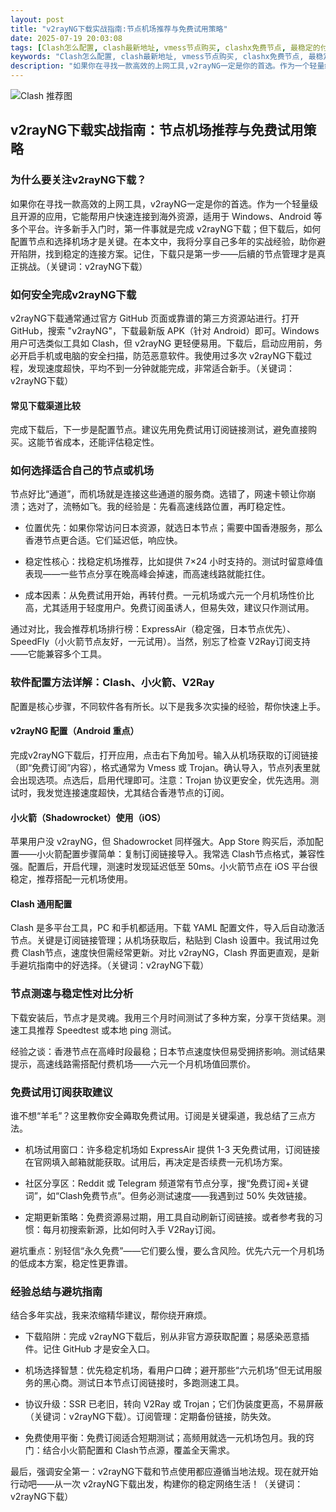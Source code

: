 ```yaml
---
layout: post
title: "v2rayNG下载实战指南:节点机场推荐与免费试用策略"
date: 2025-07-19 20:03:08
tags: [Clash怎么配置, clash最新地址, vmess节点购买, clashx免费节点, 最稳定的付费梯子, ShadowRocket节点二维码生成方法, 免费机场分享ssr]
keywords: "Clash怎么配置, clash最新地址, vmess节点购买, clashx免费节点, 最稳定的付费梯子, ShadowRocket节点二维码生成方法, 免费机场分享ssr"
description: "如果你在寻找一款高效的上网工具,v2rayNG一定是你的首选。作为一个轻量级且开源的应用,它能帮用户快速连接到海外资源,适用于 Windows、Android 等多个平台。许多新手入门时,第一件事就是完成 v2rayNG下载；但下载后,如何配置节点和选择机场才是关键。在本文中,我将分享自己多年的实战经验,助你避开陷阱,找到稳定的连接方案。记住,下载只是第一步——后續的节点管理才是真正挑战。（关键词:v2rayNG下载）"
---
```

![Clash 推荐图](https://clashjd.github.io/assets/img/clash节点推荐.png)

## v2rayNG下载实战指南：节点机场推荐与免费试用策略

### 为什么要关注v2rayNG下载？

如果你在寻找一款高效的上网工具，v2rayNG一定是你的首选。作为一个轻量级且开源的应用，它能帮用户快速连接到海外资源，适用于 Windows、Android 等多个平台。许多新手入门时，第一件事就是完成 v2rayNG下载；但下载后，如何配置节点和选择机场才是关键。在本文中，我将分享自己多年的实战经验，助你避开陷阱，找到稳定的连接方案。记住，下载只是第一步——后續的节点管理才是真正挑战。（关键词：v2rayNG下载）

### 如何安全完成v2rayNG下载

v2rayNG下载通常通过官方 GitHub 页面或靠谱的第三方资源站进行。打开 GitHub，搜索 "v2rayNG"，下载最新版 APK（针对 Android）即可。Windows 用户可选类似工具如 Clash，但 v2rayNG 更轻便易用。下载后，启动应用前，务必开启手机或电脑的安全扫描，防范恶意软件。我使用过多次 v2rayNG下载过程，发现速度超快，平均不到一分钟就能完成，非常适合新手。（关键词：v2rayNG下载）

#### 常见下载渠道比较

完成下载后，下一步是配置节点。建议先用免费试用订阅链接测试，避免直接购买。这能节省成本，还能评估稳定性。

### 如何选择适合自己的节点或机场

节点好比“通道”，而机场就是连接这些通道的服务商。选错了，网速卡顿让你崩溃；选对了，流畅如飞。我的经验是：先看高速线路位置，再盯稳定性。

- 位置优先：如果你常访问日本资源，就选日本节点；需要中国香港服务，那么香港节点更合适。它们延迟低，响应快。

- 稳定性核心：找稳定机场推荐，比如提供 7×24 小时支持的。测试时留意峰值表现——一些节点分享在晚高峰会掉速，而高速线路就能扛住。

- 成本因素：从免费试用开始，再转付费。一元机场或六元一个月机场性价比高，尤其适用于轻度用户。免费订阅虽诱人，但易失效，建议只作测试用。

通过对比，我会推荐机场排行榜：ExpressAir（稳定强，日本节点优先）、SpeedFly（小火箭节点友好，一元试用）。当然，别忘了检查 V2Ray订阅支持——它能兼容多个工具。

### 软件配置方法详解：Clash、小火箭、V2Ray

配置是核心步骤，不同软件各有所长。以下是我多次实操的经验，帮你快速上手。

#### v2rayNG 配置（Android 重点）

完成v2rayNG下载后，打开应用，点击右下角加号。输入从机场获取的订阅链接（即“免费订阅”内容），格式通常为 Vmess 或 Trojan。确认导入，节点列表里就会出现选项。点选后，启用代理即可。注意：Trojan 协议更安全，优先选用。测试时，我发觉连接速度超快，尤其结合香港节点的订阅。

#### 小火箭（Shadowrocket）使用（iOS）

苹果用户没 v2rayNG，但 Shadowrocket 同样强大。App Store 购买后，添加配置——小火箭配置步骤简单：复制订阅链接导入。我常选 Clash节点格式，兼容性强。配置后，开启代理，测速时发现延迟低至 50ms。小火箭节点在 iOS 平台很稳定，推荐搭配一元机场使用。

#### Clash 通用配置

Clash 是多平台工具，PC 和手机都适用。下载 YAML 配置文件，导入后自动激活节点。关键是订阅链接管理；从机场获取后，粘贴到 Clash 设置中。我试用过免费 Clash节点，速度快但需经常更新。对比 v2rayNG，Clash 界面更直观，是新手避坑指南中的好选择。（关键词：v2rayNG下载）

### 节点测速与稳定性对比分析

下载安装后，节点才是灵魂。我用三个月时间测试了多种方案，分享干货结果。测速工具推荐 Speedtest 或本地 ping 测试。

经验之谈：香港节点在高峰时段最稳；日本节点速度快但易受拥挤影响。测试结果提示，高速线路需搭配付费机场——六元一个月机场值回票价。

### 免费试用订阅获取建议

谁不想“羊毛”？这里教你安全薅取免费试用。订阅是关键渠道，我总结了三点方法。

- 机场试用窗口：许多稳定机场如 ExpressAir 提供 1-3 天免费试用，订阅链接在官网填入邮箱就能获取。试用后，再决定是否续费一元机场方案。

- 社区分享区：Reddit 或 Telegram 频道常有节点分享，搜“免费订阅+关键词”，如“Clash免费节点”。但务必测试速度——我遇到过 50% 失效链接。

- 定期更新策略：免费资源易过期，用工具自动刷新订阅链接。或者参考我的习惯：每月初搜索新源，比如何时入手 V2Ray订阅。

避坑重点：别轻信“永久免费”——它们要么慢，要么含风险。优先六元一个月机场的低成本方案，稳定性更靠谱。

### 经验总结与避坑指南

结合多年实战，我来浓缩精华建议，帮你绕开麻烦。

- 下载陷阱：完成 v2rayNG下载后，别从非官方源获取配置；易感染恶意插件。记住 GitHub 才是安全入口。

- 机场选择智慧：优先稳定机场，看用户口碑；避开那些“六元机场”但无试用服务的黑心商。测试日本节点订阅链接时，多跑测速工具。

- 协议升级：SSR 已老旧，转向 V2Ray 或 Trojan；它们伪装度更高，不易屏蔽（关键词：v2rayNG下载）。订阅管理：定期备份链接，防失效。

- 免费使用平衡：免费订阅适合短期测试；高频用就选一元机场包月。我的窍门：结合小火箭配置和 Clash节点源，覆盖全天需求。

最后，强调安全第一：v2rayNG下载和节点使用都应遵循当地法规。现在就开始行动吧——从一次 v2rayNG下载出发，构建你的稳定网络生活！（关键词：v2rayNG下载）